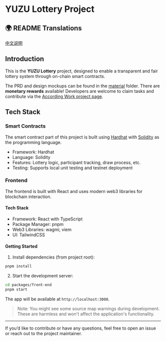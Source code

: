 # YUZU Lottery Project

## 🌍 README Translations

[中文说明](./README_ZH.md)

## Introduction

This is the **YUZU Lottery** project, designed to enable a transparent and fair lottery system through on-chain smart contracts.

The PRD and design mockups can be found in the [material](./material/) folder. There are **monetary rewards** available! Developers are welcome to claim tasks and contribute via the [According Work project page](https://according.work/projects/67e166c587803b11c423a469/).

## Tech Stack

### Smart Contracts

The smart contract part of this project is built using [Hardhat](https://hardhat.org/) with [Solidity](https://docs.soliditylang.org/) as the programming language.

- Framework: Hardhat  
- Language: Solidity  
- Features: Lottery logic, participant tracking, draw process, etc.  
- Testing: Supports local unit testing and testnet deployment

### Frontend

The frontend is built with React and uses modern web3 libraries for blockchain interaction.

#### Tech Stack
- Framework: React with TypeScript
- Package Manager: pnpm
- Web3 Libraries: wagmi, viem
- UI: TailwindCSS

#### Getting Started

1. Install dependencies (from project root):
```bash
pnpm install
```

2. Start the development server:
```bash
cd packages/front-end
pnpm start
```

The app will be available at `http://localhost:3000`.

> Note: You might see some source map warnings during development. These are harmless and won't affect the application's functionality.

---

If you’d like to contribute or have any questions, feel free to open an issue or reach out to the project maintainer.